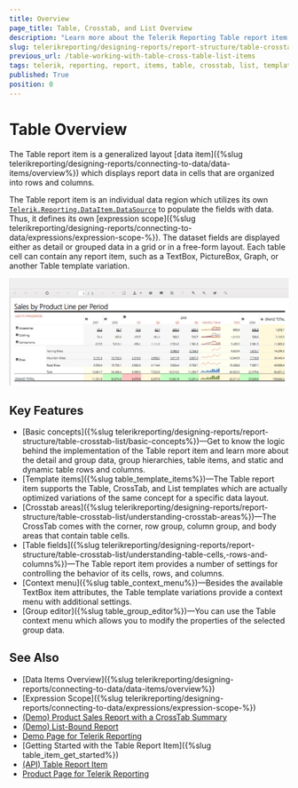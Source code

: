 ```yaml
---
title: Overview
page_title: Table, Crosstab, and List Overview 
description: "Learn more about the Telerik Reporting Table report item and how to use its supported table, crosstab, and list template variations."
slug: telerikreporting/designing-reports/report-structure/table-crosstab-list/overview
previous_url: /table-working-with-table-cross-table-list-items
tags: telerik, reporting, report, items, table, crosstab, list, templates, overview
published: True
position: 0
---
```


# Table Overview

The Table report item is a generalized layout [data item]({%slug telerikreporting/designing-reports/connecting-to-data/data-items/overview%}) which displays report data in cells that are organized into rows and columns. 

The Table report item is an individual data region which utilizes its own [`Telerik.Reporting.DataItem.DataSource`](/reporting/api/Telerik.Reporting.DataItem#Telerik_Reporting_DataItem_DataSource) to populate the fields with data. Thus, it defines its own [expression scope]({%slug telerikreporting/designing-reports/connecting-to-data/expressions/expression-scope-%}). The dataset fields are displayed either as detail or grouped data in a grid or in a free-form layout. Each table cell can contain any report item, such as a TextBox, PictureBox, Graph, or another Table template variation. 

![Crosstab from Product Sales online demo](images/TableOverview_ProductSalesDemo.png)

## Key Features 

* [Basic concepts]({%slug telerikreporting/designing-reports/report-structure/table-crosstab-list/basic-concepts%})&mdash;Get to know the logic behind the implementation of the Table report item and learn more about the detail and group data, group hierarchies, table items, and static and dynamic table rows and columns.
* [Template items]({%slug table_template_items%})&mdash;The Table report item supports the Table, CrossTab, and List templates which are actually optimized variations of the same concept for a specific data layout.
* [Crosstab areas]({%slug telerikreporting/designing-reports/report-structure/table-crosstab-list/understanding-crosstab-areas%})&mdash;The CrossTab comes with the corner, row group, column group, and body areas that contain table cells.
* [Table fields]({%slug telerikreporting/designing-reports/report-structure/table-crosstab-list/understanding-table-cells,-rows-and-columns%})&mdash;The Table report item provides a number of settings for controlling the behavior of its cells, rows, and columns.
* [Context menu]({%slug table_context_menu%})&mdash;Besides the available TextBox item attributes, the Table template variations provide a context menu with additional settings.
* [Group editor]({%slug table_group_editor%})&mdash;You can use the Table context menu which allows you to modify the properties of the selected group data. 

## See Also 

* [Data Items Overview]({%slug telerikreporting/designing-reports/connecting-to-data/data-items/overview%})
* [Expression Scope]({%slug telerikreporting/designing-reports/connecting-to-data/expressions/expression-scope-%})
* [(Demo) Product Sales Report with a CrossTab Summary](https://demos.telerik.com/reporting/product-sales)
* [(Demo) List-Bound Report](https://demos.telerik.com/reporting/list-bound-report)
* [Demo Page for Telerik Reporting](https://demos.telerik.com/reporting) 
* [Getting Started with the Table Report Item]({%slug table_item_get_started%})
* [(API) Table Report Item](https://docs.telerik.com/reporting/api/telerik.reporting.table)
* [Product Page for Telerik Reporting](https://www.telerik.com/products/reporting)
